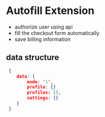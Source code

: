 # Autofill Extension

- authorize user using api
- fill the checkout form automatically 
- save billing information


## data structure
```json
 {
    data: {
        mode: '1',
        profile: {}
        profiles: [],
        settings: {}
    }
 }
 ```